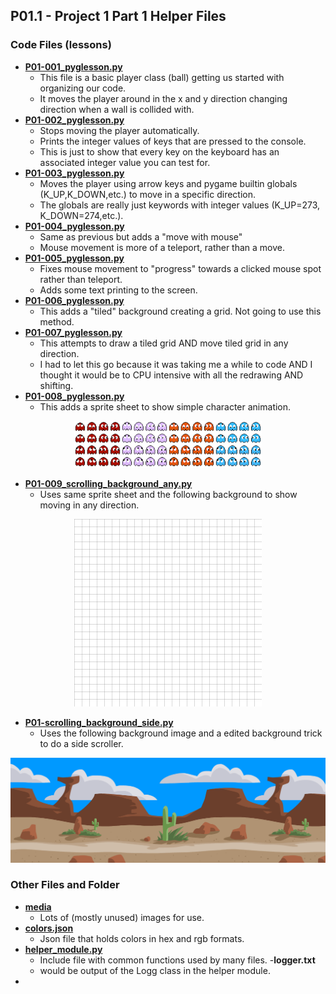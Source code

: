 ## P01.1 - Project 1  Part 1 Helper Files

### Code Files (lessons)

- **[P01-001_pyglesson.py](P01-001_pyglesson.py)**
  - This file is a basic player class (ball) getting us started with organizing our code.
  - It moves the player around in the x and y direction changing direction when a wall is collided with.
- **[P01-002_pyglesson.py](P01-002_pyglesson.py)**
  - Stops moving the player automatically.
  - Prints the integer values of keys that are pressed to the console.
  - This is just to show that every key on the keyboard has an associated integer value you can test for.
- **[P01-003_pyglesson.py](P01-003_pyglesson.py)**
  - Moves the player using arrow keys and pygame builtin globals (K_UP,K_DOWN,etc.) to move in a specific direction.
  - The globals are really just keywords with integer values (K_UP=273, K_DOWN=274,etc.).
- **[P01-004_pyglesson.py](P01-004_pyglesson.py)**
  - Same as previous but adds a "move with mouse"
  - Mouse movement is more of a teleport, rather than a move.
- **[P01-005_pyglesson.py](P01-005_pyglesson.py)**
  - Fixes mouse movement to "progress" towards a clicked mouse spot rather than teleport.
  - Adds some text printing to the screen.
- **[P01-006_pyglesson.py](P01-006_pyglesson.py)**
  - This adds a "tiled" background creating a grid. Not going to use this method.
- **[P01-007_pyglesson.py](P01-007_pyglesson.py)**
  - This attempts to draw a tiled grid AND move tiled grid in any direction.
  - I had to let this go because it was taking me a while to code AND I thought it would be to CPU intensive with all the redrawing AND shifting.
- **[P01-008_pyglesson.py](P01-008_pyglesson.py)**
  - This adds a sprite sheet to show simple character animation.

<P align="center"><img src="./media/pacman_ghosts_only_40x.png" width="300"></p>

- **[P01-009_scrolling_background_any.py](P01-009_scrolling_background_any.py)**
  - Uses same sprite sheet and the following background to show moving in any direction.

<P align="center"><img src="./media/tile_1000x1000_40_light.png" width="300"></p>

- **[P01-scrolling_background_side.py](P01-scrolling_background_side.py)**
  - Uses the following background image and a edited background trick to do a side scroller.

<P align="center"><img src="./media/desert_bg_1200.png" width="600"></p>

### Other Files and Folder


- **[media](media)**
  - Lots of (mostly unused) images for use.
- **[colors.json](colors.json)**
  - Json file that holds colors in hex and rgb formats.
- **[helper_module.py](helper_module.py)**
  - Include file with common functions used by many files.
-**logger.txt**
  - would be output of the Logg class in the helper module.
-